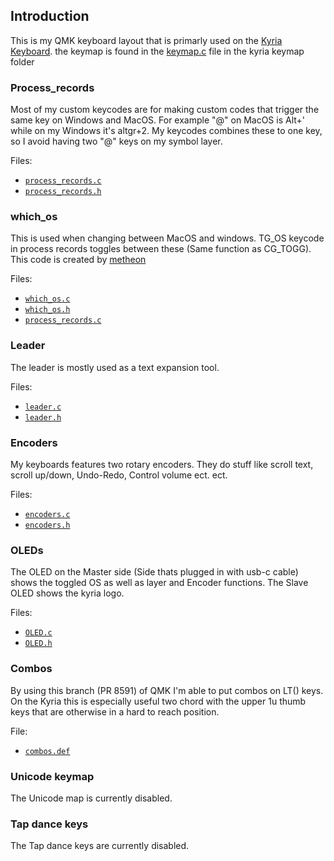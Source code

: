 ## Introduction
This is my QMK keyboard layout that is primarly used on the [Kyria Keyboard](https://splitkb.com). 
the keymap is found in the [keymap.c](https://github.com/mrkskk/qmk_firmware/tree/review/8591/keyboards/kyria/keymaps/mrkskk/keymap.c) file in the kyria keymap folder

### Process_records
Most of my custom keycodes are for making custom codes that trigger the same key on Windows and MacOS. For example "@" on MacOS is Alt+' while on my Windows it's altgr+2. My keycodes combines these to one key, so I avoid having two "@" keys on my symbol layer.

Files:

* [`process_records.c`](process_records.c)
* [`process_records.h`](process_records.h)

### which_os
This is used when changing between  MacOS  and windows. TG_OS keycode in process records toggles between these (Same function as CG_TOGG). This code is created by [metheon](hhttps://github.com/metheon/qmk_firmware/blob/metheon_early_combos/users/metheon/)

Files:

* [`which_os.c`](which_os.c)
* [`which_os.h`](which_os.h)
* [`process_records.c`](process_records.c)

### Leader
The leader is mostly used as a text expansion tool. 

Files:

* [`leader.c`](leader.c)
* [`leader.h`](leader.h)

### Encoders
My keyboards features two rotary encoders. They do stuff like scroll text, scroll up/down, Undo-Redo, Control volume ect. ect.

Files:

* [`encoders.c`](encoders.c)
* [`encoders.h`](encoders.h)

### OLEDs
The OLED on the Master side (Side thats plugged in with usb-c cable) shows the toggled OS as well as layer and Encoder functions. 
The Slave OLED shows the kyria logo.

Files:

* [`OLED.c`](OLED.c)
* [`OLED.h`](OLED.h)

### Combos
 By using this branch (PR 8591) of QMK I'm able to put combos on LT() keys.
 On the Kyria this is especially useful two chord with the upper 1u thumb keys that are otherwise in a hard to reach position.

File:
* [`combos.def`](combos.def)

### Unicode keymap
 The Unicode map is currently disabled. 

### Tap dance keys
 The Tap dance keys are currently disabled. 
